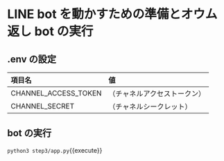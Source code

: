 # LINE bot を動かすための準備とオウム返し bot の実行

## .env の設定

| 項目名               | 値                           |
| :------------------- | :--------------------------- |
| CHANNEL_ACCESS_TOKEN | （チャネルアクセストークン） |
| CHANNEL_SECRET       | （チャネルシークレット）     |

## bot の実行

`python3 step3/app.py`{{execute}}
